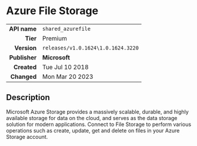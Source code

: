 # Azure File Storage
| | |
|-:|-|
|**API name**|`shared_azurefile`|
|**Tier**|Premium|
|**Version**|`releases/v1.0.1624\1.0.1624.3220`|
|**Publisher**|**Microsoft**|
|**Created**|Tue Jul 10 2018|
|**Changed**|Mon Mar 20 2023|

## Description
Microsoft Azure Storage provides a massively scalable, durable, and highly available storage for data on the cloud, and serves as the data storage solution for modern applications. Connect to File Storage to perform various operations such as create, update, get and delete on files in your Azure Storage account.
